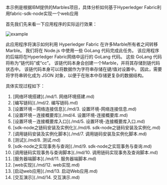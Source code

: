本示例是根据IBM提供的Marbles项目，具体分析如何基于Hyperledger Fabric利用fabric-sdk-node实现一个web应用

首先我们先来看一下应用程序的实际运行效果：

![example](./img/example.gif)

此应用程序将演示如何利用 Hyperledger Fabric 在许多Marble所有者之间转移Marble。 我们将在 Node.js 中使用一些 GoLang 代码完成此任务。 该应用程序的后端将在Hyperledger Fabric网络中运行的 GoLang 代码。 这些 GoLang 代码将称为“链代码”或“cc”。 该链代码本身会创建一个Marble，并将其存储到链代码状态中。 该链代码本身可以将数据作为字符串存储在键/值对设置中。 因此，需要将字符串转化成为 JSON 对象，以便于在账本中存储更复杂的数据结构。

具体实现过程如下：

1. [网络环境搭建](./md/1. 网络环境搭建.md)
2. [编写链码](./md/2. 编写链码.md)
3. [设置环境－网络连接信息](./md/3. 设置环境-网络连接信息.md)
4. [设置环境－连接概要库](./md/4. 设置环境-连接概要库.md)
5. [设置环境－连接概要库入口](./md/5. 设置环境-连接概要库入口.md)
6. [sdk-node之链码安装及实例化](./md/6. sdk-node之链码安装及实例化.md)
7. [调用链码安装及实例化脚本](./md/7. 调用链码安装及实例化脚本.md)
8. [测试](./md/8. 测试.md)
9. [sdk-node之实现事务与查询](./md/9. sdk-node之实现事务与查询.md)
10. [调用链码实现事务与查询脚本](./md/10. 调用链码实现事务及查询脚本.md)
11. [服务器端脚本](./md/11. 服务器端脚本.md)
12. [web实现](./md/12. web实现.md)
13. [启动web应用](./md/13. 启动Web应用.md)
14. [交互演示](./md/14. 交互演示.md)

